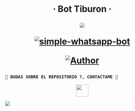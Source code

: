 <h1 align="center">‧  Bot Tiburon ‧
</p>
<p>
        <img src= "https://files.yande.re/sample/b8ccadce33bca14da35200ac4cba7a0d/yande.re%20693163%20sample%20gawr_gura%20hololive%20hololive_english%20luzzi_%28milllim%29%20see_through%20tail.jpg">
    </p>
    <p align="center">
        <a href="#"><img title="simple-whatsapp-bot" src="https://img.shields.io/badge/-SIMPLE--WHATSAPP--BOT-green?colorA=%23ff0000&colorB=%23017e40&style=for-the-badge"></a>
    </p>
    <p>
        <a href="https://github.com/Lorddaniii"><img title="Author"    src="https://img.shields.io/badge/Author-Daniii-purple.svg?style=for-the-badge&logo=github"></a>
    </p>
    <p>

</div>
    
### `👑 DUDAS SOBRE EL REPOSITORIO ?, CONTACTAME 👑`
<p align="center">
<a href="https://github.com/Lorddaniii"><img src="http://readme-typing-svg.herokuapp.com?font=mono&size=14&duration=3000&color=ABF7BB&center=verdadero&vCenter=verdadero&lines=Solo+escr%C3%ADba+si+tiene+dudas." height="40px"
</p>
    
<a href="wa.me/573183650526" target="blank"><img src="https://img.shields.io/badge/Creador-25D366?style=for-the-badge&logo=whatsapp&logoColor=white" /></a>
